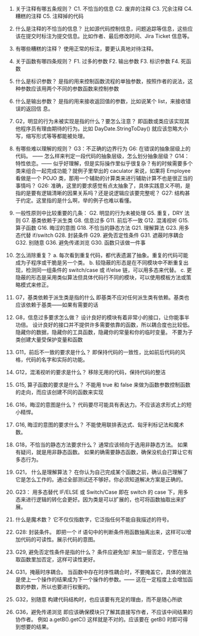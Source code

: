1. 关于注释有哪五条规则？
   C1. 不恰当的信息
   C2. 废弃的注释
   C3. 冗余注释
   C4. 糟糕的注释
   C5. 注释掉的代码

2. 什么是注释的不恰当的信息？
   比如源代码控制信息，问题追踪等信息，这些应该在提交时标注为提交信息。比如作者、最后修改时间、Jira Ticket 信息等。

3. 有哪些糟糕的注释？
   使用正常的标注，要更认真地对待注释。

4. 关于函数有哪四条规则？
   F1. 过多的参数
   F2. 输出参数
   F3. 标识参数
   F4. 死函数

5. 什么是标识参数？
   是指的用来控制函数流程的单独参数，按照作者的说法，这种参数应该用两个不同的参数函数来控制参数

6. 什么是输出参数？
   是指的用来接收返回值的参数，比如说某个 list，来接收错误的返回信 息。

7. G2，明显的行为未被实现是指的什么？要怎么注意？
   即函数或类应该实现其他程序员有理由期待的行为。比如 DayDate.StringToDay() 就应该忽略大小写，缩写形式等等都能被处理。

8. 有哪些难以理解的规则？
   G3：不正确的边界行为
   G6: 在错误的抽象层级上的代码。 —— 怎么样来判定一段代码的抽象层级，怎么划分抽象层级？
   G14： 特性依恋。—— 似乎好理解，但是实际操作里似乎很复杂？有的时候需要多个类来组合一起完成功能？就例子里举出的 caculator 来说，如果将 Employee 看做是一个 POJO 类，那用一个辅助的计算类来进行辅助计算不也是很正当的事情吗？
   G26: 准确，这里的要求感觉有点太抽象了，具体实践意义不明，是指的是要有逻辑清晰的因果关系吗？还是说逻辑应该要完整呢？
   G27: 结构甚于约定。这里指的是什么啊，举的例子也难以看懂。

9. 一般性原则中比较重要的几条：
   G2. 明显的行为未被处理
   G5. 重复，DRY 法则
   G7. 基类依赖于派生类
   G8. 信息过多
   G11. 前后不一致
   G12. 混淆视听
   G15. 算子函数
   G16. 晦涩的意图
   G18. 不恰当的静态方法
   G21. 理解算法
   G23. 用多态代替 if/switch
   G28. 封装条件
   G29. 避免否定性条件
   G31. 遮蔽时序耦合
   G32. 别随意
   G36. 避免传递浏览
   G30. 函数只该做一件事

10. 怎么消除重复？
    a. 每次看到重复代码，都代表遗漏了抽象。重复的代码可能成为子程序或干脆是另一个类。
    b. 较隐蔽的形态是在不同模块中不断重复出现，检测同一组条件的 switch/case 或 if/else 链，可以用多态来代替。
    c. 更隐蔽的形态是采用类似算法但具体代码行不同的模块，可以使用模板方法或策略模式来修正。

11. G7，基类依赖于派生类是指的什么
    即基类不应对任何派生类有依赖。基类也应该依赖于基类——如果有需要的话

12. G8，信息过多要求怎么做？
    设计良好的模块有着非常小的接口，让你能事半功倍。
    设计良好的接口并不提供许多需要依靠的函数，所以耦合度也比较低。
    隐藏你的数据，隐藏你的工具函数，隐藏你的常量和你的临时变量。
    不要为子类创建大量受保护变量和函数

13. G11，前后不一致的要求是什么？
    即保持代码的一致性，比如前后代码的风格，代码的名字和实际的功能。

14. G12，混淆视听的要求是什么？
    移除无用的代码，保持代码的整洁

15. G15, 算子函数的要求是什么？
    不能用 true 和 false 来做为函数参数控制函数的走向，而应该创建不同的函数来实现

16. G16，晦涩的意图是什么？
    代码要尽可能具有表达力。不应该追求形式上的短小精悍。

17. G16, 晦涩的意图的要求什么？
    不能使用联排表达式、匈牙利标记法和魔术数。

18. G18，不恰当的静态方法要求什么？
    通常应该倾向于选用非静态方法。
    如果有疑问，就是用非静态函数。
    如果的确需要静态函数，确保没机会打算让它有多态行为。

19. G21， 什么是理解算法？
    在你认为自己完成某个函数之前，确认自己理解了它是怎么工作的。通过全部测试还不够好。你必须知道解决方案是正确的。

20. G23： 用多态替代 IF/ELSE 或 Switch/Case
    即在 switch 的 case 下，用多态来进行逻辑的转化会更好。因为类是可以扩展的，也可将函数抽取出来扩展。

21. 什么是魔术数？
    它不仅仅指数字，它泛指任何不能自我描述的符号。

22. G28: 封装条件。
    即把一个 if 语句中的判断条件用函数抽离出来，这样可以增加代码的可读性。展示代码的意图。

23. G29, 避免否定性条件是指的什么？
    条件应避免加! 来加一层否定，宁愿在抽取函数里加否定，这样可读性更好。

24. G31，掩蔽时序耦合。
    当函数中存在时序性耦合时，不要掩盖它，具体的做法是使上一个操作的结果成为下一个操作的参数。—— 这在一定程度上会增加函数的参数，所以也要进行权衡的。

25. G32，别随意
    构建代码结构时，也应该要有充足的理由，而不是随心所欲

26. G36，避免传递浏览
    即应该确保模块只了解其直接写作者，不应该中间结果的协作者。
    例如 a.getB().getC() 这样就是不对的。应该要在 getB() 时即可得到想要的结果。
